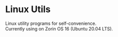 # Linux Utils
Linux utility programs for self-convenience.  
Currently using on Zorin OS 16 (Ubuntu 20.04 LTS).
